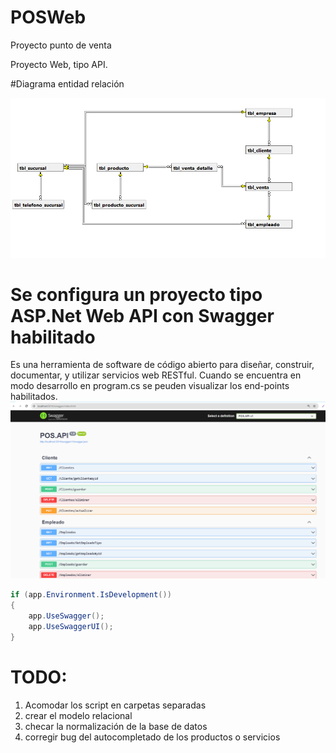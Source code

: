 # POSWeb
Proyecto punto de venta

Proyecto Web, tipo API.

#Diagrama entidad relación

 <img src="Images/e-r-1.PNG" alt="Logo">

# Se configura un proyecto tipo ASP.Net Web API con Swagger habilitado
Es una herramienta de software de código abierto para diseñar, construir, documentar, y utilizar servicios web RESTful.
Cuando se encuentra en modo desarrollo en program.cs se peuden visualizar los end-points habilitados.
<img src="Images/api.PNG" alt="Logo">

```csharp
if (app.Environment.IsDevelopment())
{
    app.UseSwagger();
    app.UseSwaggerUI();
}
```



# TODO:
1) Acomodar los script en carpetas separadas
2) crear el modelo relacional
3) checar la normalización de la base de datos
4) corregir bug del autocompletado de los productos o servicios
